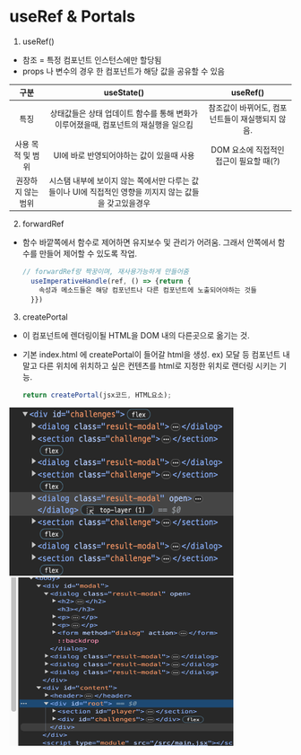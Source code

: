 # useRef & Portals

1. useRef()

- 참조 = 특정 컴포넌트 인스턴스에만 할당됨
- props 나 변수의 경우 한 컴포넌트가 해당 값을 공유할 수 있음

|        구분        |                                               useState()                                                |                     useRef()                     |
| :----------------: | :-----------------------------------------------------------------------------------------------------: | :----------------------------------------------: |
|        특징        |          상태값들은 상태 업데이트 함수를 통해 변화가 이루어졌을때, 컴포넌트의 재실행을 일으킴           | 참조값이 바뀌어도, 컴포넌트들이 재실행되지 않음. |
| 사용 목적 및 범위  |                                UI에 바로 반영되어야하는 값이 있을때 사용                                |     DOM 요소에 직접적인 접근이 필요할 때(?)      |
| 권장하지 않는 범위 | 시스탬 내부에 보이지 않는 쪽에서만 다루는 값들이나 UI에 직접적인 영향을 끼지지 않는 값들을 갖고있을경우 |                                                  |

2. forwardRef

- 함수 바깥쪽에서 함수로 제어하면 유지보수 및 관리가 어려움. 그래서 안쪽에서 함수를 만들어 제어할 수 있도록 작업.

  ```jsx
  // forwardRef랑 짝꿍이며, 재사용가능하게 만들어줌
    useImperativeHandle(ref, () => {return {
      속성과 메소드들은 해당 컴포넌트나 다른 컴포넌트에 노출되어야하는 것들
    }})
  ```

3. createPortal

- 이 컴포넌트에 렌더링이될 HTML을 DOM 내의 다른곳으로 옮기는 것.
- 기본 index.html 에 createPortal이 들어갈 html을 생성.
  ex) 모달 등 컴포넌트 내 말고 다른 위치에 위치하고 싶은 컨텐츠를 html로 지정한 위치로 랜더링 시키는 기능.

  ```jsx
  return createPortal(jsx코드, HTML요소);
  ```

<img src="./src/assets/basic.png" width="400" height="300" alt="portal 적용 전"/>
<img src="./src/assets/portal.png" width="400" height="300"alt="portal 적용 후"/>
